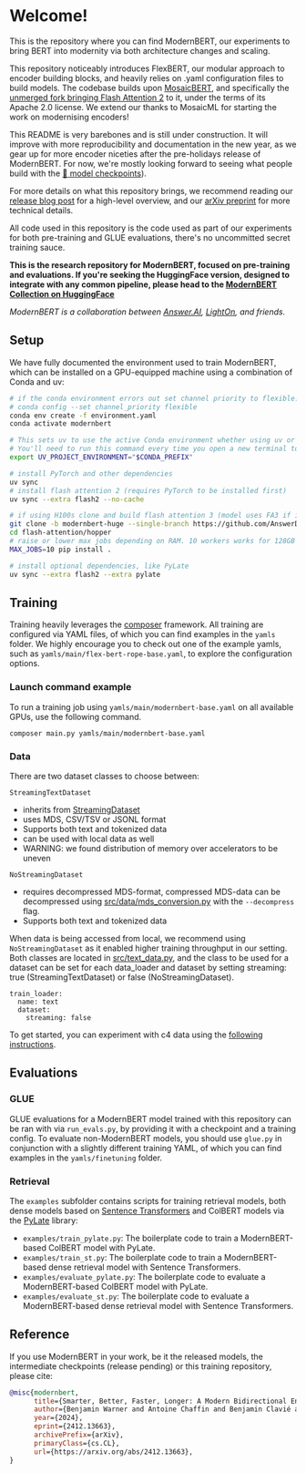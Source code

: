 # Welcome!

This is the repository where you can find ModernBERT, our experiments to bring BERT into modernity via both architecture changes and scaling.

This repository noticeably introduces FlexBERT, our modular approach to encoder building blocks, and heavily relies on .yaml configuration files to build models. The codebase builds upon [MosaicBERT](https://github.com/mosaicml/examples/tree/main/examples/benchmarks/bert), and specifically the [unmerged fork bringing Flash Attention 2](https://github.com/Skylion007/mosaicml-examples/tree/skylion007/add-fa2-to-bert) to it, under the terms of its Apache 2.0 license. We extend our thanks to MosaicML for starting the work on modernising encoders!

This README is very barebones and is still under construction. It will improve with more reproducibility and documentation in the new year, as we gear up for more encoder niceties after the pre-holidays release of ModernBERT. For now, we're mostly looking forward to seeing what people build with the [🤗 model checkpoints](https://huggingface.co/collections/answerdotai/modernbert-67627ad707a4acbf33c41deb)).

For more details on what this repository brings, we recommend reading our [release blog post](https://huggingface.co/blog/modernbert) for a high-level overview, and our [arXiv preprint](https://arxiv.org/abs/2412.13663) for more technical details.

All code used in this repository is the code used as part of our experiments for both pre-training and GLUE evaluations, there's no uncommitted secret training sauce.

**This is the research repository for ModernBERT, focused on pre-training and evaluations. If you're seeking the HuggingFace version, designed to integrate with any common pipeline, please head to the [ModernBERT Collection on HuggingFace](https://huggingface.co/collections/answerdotai/modernbert-67627ad707a4acbf33c41deb)**

*ModernBERT is a collaboration between [Answer.AI](https://answer.ai), [LightOn](https://lighton.ai), and friends.*

## Setup

We have fully documented the environment used to train ModernBERT, which can be installed on a GPU-equipped machine using a combination of Conda and uv:

```bash
# if the conda environment errors out set channel priority to flexible:
# conda config --set channel_priority flexible
conda env create -f environment.yaml
conda activate modernbert

# This sets uv to use the active Conda environment whether using uv or uv pip commands.
# You'll need to run this command every time you open a new terminal to run a uv command.
export UV_PROJECT_ENVIRONMENT="$CONDA_PREFIX"

# install PyTorch and other dependencies
uv sync
# install flash attention 2 (requires PyTorch to be installed first)
uv sync --extra flash2 --no-cache

# if using H100s clone and build flash attention 3 (model uses FA3 if installed, FA2 otherwise)
git clone -b modernbert-huge --single-branch https://github.com/AnswerDotAI/flash-attention.git
cd flash-attention/hopper
# raise or lower max jobs depending on RAM. 10 workers works for 128GB RAM
MAX_JOBS=10 pip install .

# install optional dependencies, like PyLate
uv sync --extra flash2 --extra pylate
```

## Training

Training heavily leverages the [composer](https://github.com/mosaicml/composer) framework. All training are configured via YAML files, of which you can find examples in the `yamls` folder. We highly encourage you to check out one of the example yamls, such as `yamls/main/flex-bert-rope-base.yaml`, to explore the configuration options.

### Launch command example
To run a training job using `yamls/main/modernbert-base.yaml` on all available GPUs, use the following command.
```
composer main.py yamls/main/modernbert-base.yaml
```

### Data

There are two dataset classes to choose between:

`StreamingTextDataset`
* inherits from [StreamingDataset](https://docs.mosaicml.com/projects/streaming/en/latest/preparing_datasets/dataset_format.html)
* uses MDS, CSV/TSV or JSONL format
* Supports both text and tokenized data
* can be used with local data as well
* WARNING: we found distribution of memory over accelerators to be uneven

`NoStreamingDataset`
* requires decompressed MDS-format, compressed MDS-data can be decompressed using [src/data/mds_conversion.py](src/data/mds_conversion.py)  with the `--decompress` flag.
* Supports both text and tokenized data

When data is being accessed from local, we recommend using `NoStreamingDataset` as it enabled higher training throughput in our setting. Both classes are located in [src/text_data.py](src/text_data.py), and the class to be used for a dataset can be set for each data_loader and dataset by setting streaming: true (StreamingTextDataset) or false (NoStreamingDataset).

```
train_loader:
  name: text
  dataset:
    streaming: false
```

To get started, you can experiment with c4 data using the [following instructions](https://github.com/mosaicml/examples/tree/main/examples/benchmarks/bert#prepare-your-data).


## Evaluations

### GLUE

GLUE evaluations for a ModernBERT model trained with this repository can be ran with via `run_evals.py`, by providing it with a checkpoint and a training config. To evaluate non-ModernBERT models, you should use `glue.py` in conjunction with a slightly different training YAML, of which you can find examples in the `yamls/finetuning` folder.

### Retrieval

The `examples` subfolder contains scripts for training retrieval models, both dense models based on [Sentence Transformers](https://github.com/UKPLab/sentence-transformers) and ColBERT models via the [PyLate](https://github.com/lightonai/pylate) library:
- `examples/train_pylate.py`: The boilerplate code to train a ModernBERT-based ColBERT model with PyLate.
- `examples/train_st.py`: The boilerplate code to train a ModernBERT-based dense retrieval model with Sentence Transformers.
- `examples/evaluate_pylate.py`: The boilerplate code to evaluate a ModernBERT-based ColBERT model with PyLate.
- `examples/evaluate_st.py`: The boilerplate code to evaluate a ModernBERT-based dense retrieval model with Sentence Transformers.


## Reference

If you use ModernBERT in your work, be it the released models, the intermediate checkpoints (release pending) or this training repository, please cite:

```bibtex
@misc{modernbert,
      title={Smarter, Better, Faster, Longer: A Modern Bidirectional Encoder for Fast, Memory Efficient, and Long Context Finetuning and Inference}, 
      author={Benjamin Warner and Antoine Chaffin and Benjamin Clavié and Orion Weller and Oskar Hallström and Said Taghadouini and Alexis Gallagher and Raja Biswas and Faisal Ladhak and Tom Aarsen and Nathan Cooper and Griffin Adams and Jeremy Howard and Iacopo Poli},
      year={2024},
      eprint={2412.13663},
      archivePrefix={arXiv},
      primaryClass={cs.CL},
      url={https://arxiv.org/abs/2412.13663}, 
}
```